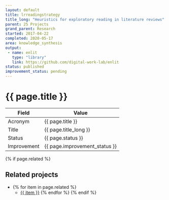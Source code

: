 ```yaml
---
layout: default
title: lrreadingstrategy
title_long: "Heuristics for exploratory reading in literature reviews"
parent: 25 Projects
grand_parent: Research
started: 2017-04-22
completed: 2020-05-17
area: knowledge_synthesis
output:
 - name: enlit
   type: "library"
   link: https://github.com/digital-work-lab/enlit
status: published
improvement_status: pending
---
```


# {{ page.title }}

Field               | Value
------------------- | ----------------------------------
Acronym             | {{ page.title }}
Title               | {{ page.title_long }}
Status              | {{ page.status }}
Improvement         | {{ page.improvement_status }}

{% if page.related %}
## Related projects 

- {% for item in page.related %}
  - <a href="{{ item }}">{{ item }}</a>
{% endfor %}
{% endif %}
